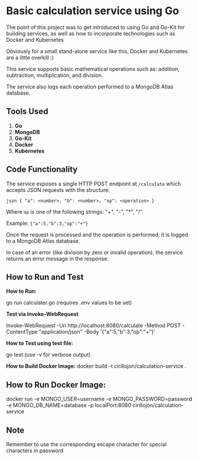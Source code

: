 # Basic calculation service using Go

The point of this project was to get introduced to using Go and Go-Kit for building services, as well as how to incorporate technologies such as Docker and Kubernetes

Obviously for a small stand-alone service like this, Docker and Kubernetes are a little overkill :)

This service supports basic mathematical operations such as: addition, subtraction, multiplication, and division. 

The service also logs each operation performed to a MongoDB Atlas database.



## Tools Used

1. **Go** 
2. **MongoDB**
3. **Go-Kit** 
4. **Docker**
5. **Kubernetes**

## Code Functionality

The service exposes a single HTTP POST endpoint at `/calculate` which accepts JSON requests with the structure:

`json
{
  "a": <number>,
  "b": <number>,
  "op": <operation>
}
`

Where `op` is one of the following strings: "+", "-", "*", "/".

Example: `{"a":5,"b":3,"op":"+"}`

Once the request is processed and the operation is performed, it is logged to a MongoDB Atlas database.

In case of an error (like division by zero or invalid operation), the service returns an error message in the response.

## How to Run and Test

**How to Run:**

go run calculater.go (requires .env values to be set)

**Test via Invoke-WebRequest**

Invoke-WebRequest -Uri http://localhost:8080/calculate -Method POST -ContentType "application/json" -Body '{"a":5,"b":3,"op":"+"}'

**How to Test using test file:**

go test (use -v for verbose output)

**How to Build Docker Image:**
docker build -t cirillojon/calculation-service .

## How to Run Docker Image:
docker run -e MONGO_USER=username -e MONGO_PASSWORD=password -e MONGO_DB_NAME=database -p localPort:8080 cirillojon/calculation-service

## Note
Remember to use the corresponding escape character for special characters in password 
